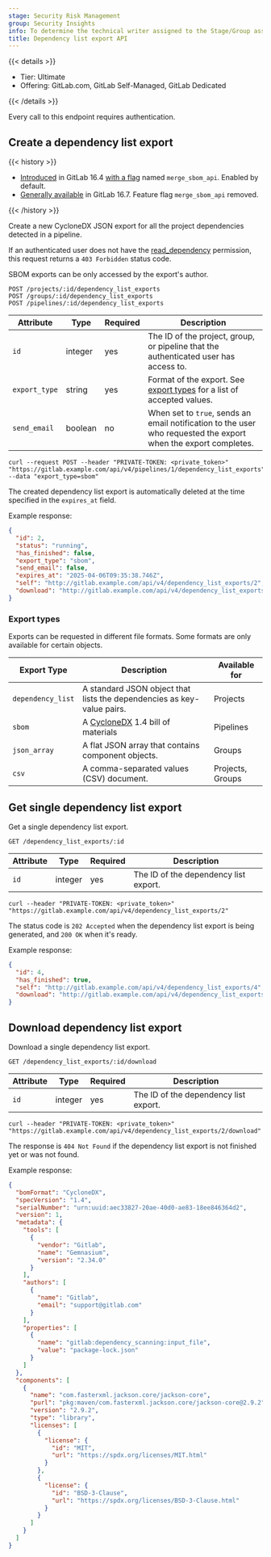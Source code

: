 ```yaml
---
stage: Security Risk Management
group: Security Insights
info: To determine the technical writer assigned to the Stage/Group associated with this page, see https://handbook.gitlab.com/handbook/product/ux/technical-writing/#assignments
title: Dependency list export API
---
```


{{< details >}}

- Tier: Ultimate
- Offering: GitLab.com, GitLab Self-Managed, GitLab Dedicated

{{< /details >}}

Every call to this endpoint requires authentication.

## Create a dependency list export

{{< history >}}

- [Introduced](https://gitlab.com/gitlab-org/gitlab/-/issues/333463) in GitLab 16.4 [with a flag](../administration/feature_flags.md) named `merge_sbom_api`. Enabled by default.
- [Generally available](https://gitlab.com/gitlab-org/gitlab/-/issues/425312) in GitLab 16.7. Feature flag `merge_sbom_api` removed.

{{< /history >}}

Create a new CycloneDX JSON export for all the project dependencies detected in a pipeline.

If an authenticated user does not have the [read_dependency](../user/custom_roles/abilities.md#vulnerability-management)
permission, this request returns a `403 Forbidden` status code.

SBOM exports can be only accessed by the export's author.

```plaintext
POST /projects/:id/dependency_list_exports
POST /groups/:id/dependency_list_exports
POST /pipelines/:id/dependency_list_exports
```

| Attribute           | Type              | Required   | Description                                                                                                                  |
| ------------------- | ----------------- | ---------- | -----------------------------------------------------------------------------------------------------------------------------|
| `id`                | integer           | yes        | The ID of the project, group, or pipeline that the authenticated user has access to. |
| `export_type`       | string            | yes        | Format of the export. See [export types](#export-types) for a list of accepted values. |
| `send_email`        | boolean           | no         | When set to `true`, sends an email notification to the user who requested the export when the export completes. |

```shell
curl --request POST --header "PRIVATE-TOKEN: <private_token>" "https://gitlab.example.com/api/v4/pipelines/1/dependency_list_exports" --data "export_type=sbom"
```

The created dependency list export is automatically deleted at the time specified in the `expires_at` field.

Example response:

```json
{
  "id": 2,
  "status": "running",
  "has_finished": false,
  "export_type": "sbom",
  "send_email": false,
  "expires_at": "2025-04-06T09:35:38.746Z",
  "self": "http://gitlab.example.com/api/v4/dependency_list_exports/2",
  "download": "http://gitlab.example.com/api/v4/dependency_list_exports/2/download"
}
```

### Export types

Exports can be requested in different file formats. Some formats are only available for certain objects.

| Export Type | Description | Available for |
| ----------- | ----------- | ------------- |
| `dependency_list` | A standard JSON object that lists the dependencies as key-value pairs. | Projects |
| `sbom` | A [CycloneDX](https://cyclonedx.org/) 1.4 bill of materials | Pipelines |
| `json_array` | A flat JSON array that contains component objects. | Groups |
| `csv` | A comma-separated values (CSV) document. | Projects, Groups |

## Get single dependency list export

Get a single dependency list export.

```plaintext
GET /dependency_list_exports/:id
```

| Attribute | Type | Required | Description |
| --------- | ---- | -------- | ----------- |
| `id` | integer | yes | The ID of the dependency list export. |

```shell
curl --header "PRIVATE-TOKEN: <private_token>" "https://gitlab.example.com/api/v4/dependency_list_exports/2"
```

The status code is `202 Accepted` when the dependency list export is being generated, and `200 OK` when it's ready.

Example response:

```json
{
  "id": 4,
  "has_finished": true,
  "self": "http://gitlab.example.com/api/v4/dependency_list_exports/4",
  "download": "http://gitlab.example.com/api/v4/dependency_list_exports/4/download"
}
```

## Download dependency list export

Download a single dependency list export.

```plaintext
GET /dependency_list_exports/:id/download
```

| Attribute | Type | Required | Description |
| --------- | ---- | -------- | ----------- |
| `id` | integer | yes | The ID of the dependency list export. |

```shell
curl --header "PRIVATE-TOKEN: <private_token>" "https://gitlab.example.com/api/v4/dependency_list_exports/2/download"
```

The response is `404 Not Found` if the dependency list export is not finished yet or was not found.

Example response:

```json
{
  "bomFormat": "CycloneDX",
  "specVersion": "1.4",
  "serialNumber": "urn:uuid:aec33827-20ae-40d0-ae83-18ee846364d2",
  "version": 1,
  "metadata": {
    "tools": [
      {
        "vendor": "Gitlab",
        "name": "Gemnasium",
        "version": "2.34.0"
      }
    ],
    "authors": [
      {
        "name": "Gitlab",
        "email": "support@gitlab.com"
      }
    ],
    "properties": [
      {
        "name": "gitlab:dependency_scanning:input_file",
        "value": "package-lock.json"
      }
    ]
  },
  "components": [
    {
      "name": "com.fasterxml.jackson.core/jackson-core",
      "purl": "pkg:maven/com.fasterxml.jackson.core/jackson-core@2.9.2",
      "version": "2.9.2",
      "type": "library",
      "licenses": [
        {
          "license": {
            "id": "MIT",
            "url": "https://spdx.org/licenses/MIT.html"
          }
        },
        {
          "license": {
            "id": "BSD-3-Clause",
            "url": "https://spdx.org/licenses/BSD-3-Clause.html"
          }
        }
      ]
    }
  ]
}

```
